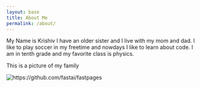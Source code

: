 ```yaml
---
layout: base
title: About Me
permalink: /about/
---
```


My Name is Krishiv I have an older sister and I live with my mom and dad. I like to play soccer in my freetime and nowdays I like to learn about code. I am in tenth grade and my favorite class is physics. 

This is a picture of my family 

![]({{site.baseurl}}/images/fam.jpg "https://github.com/fastai/fastpages")

